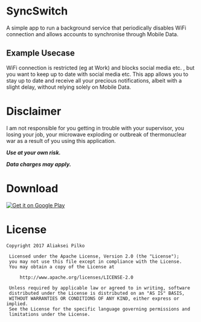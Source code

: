 # SyncSwitch
A simple app to run a background service that periodically disables WiFi connection and allows accounts to synchronise through Mobile Data. 

## Example Usecase
WiFi connection is restricted (eg at Work) and blocks social media etc. , but you want to keep up to date with social media etc. This app allows you to stay up to date and receive all your precious notifications, albeit with a slight delay, without relying solely on Mobile Data.

# Disclaimer
I am not responsible for you getting in trouble with your supervisor, you losing your job, your microwave exploding or outbreak of thermonuclear war as a result of you using this application. 

***Use at your own risk.***

***Data charges may apply.***

# Download
<a href="https://play.google.com/store/apps/details?id=com.aliakseipilko.syncswitch">
<img alt="Get it on Google Play"
src="https://developer.android.com/images/brand/en_generic_rgb_wo_45.png" />
</a>

# License

    Copyright 2017 Aliaksei Pilko

     Licensed under the Apache License, Version 2.0 (the "License");
     you may not use this file except in compliance with the License.
     You may obtain a copy of the License at

         http://www.apache.org/licenses/LICENSE-2.0

     Unless required by applicable law or agreed to in writing, software
     distributed under the License is distributed on an "AS IS" BASIS,
     WITHOUT WARRANTIES OR CONDITIONS OF ANY KIND, either express or implied.
     See the License for the specific language governing permissions and
     limitations under the License.
